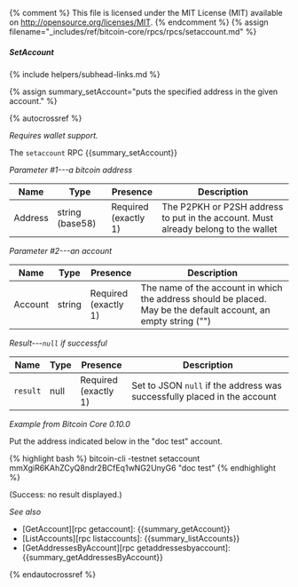 {% comment %}
This file is licensed under the MIT License (MIT) available on
http://opensource.org/licenses/MIT.
{% endcomment %}
{% assign filename="_includes/ref/bitcoin-core/rpcs/rpcs/setaccount.md" %}

##### SetAccount
{% include helpers/subhead-links.md %}

{% assign summary_setAccount="puts the specified address in the given account." %}

{% autocrossref %}

*Requires wallet support.*

The `setaccount` RPC {{summary_setAccount}}

*Parameter #1---a bitcoin address*

| Name               | Type            | Presence                    | Description
|--------------------|-----------------|-----------------------------|---------------
| Address            | string (base58) | Required<br>(exactly 1)     | The P2PKH or P2SH address to put in the account.  Must already belong to the wallet

*Parameter #2---an account*

| Name               | Type            | Presence                    | Description
|--------------------|-----------------|-----------------------------|---------------
| Account            | string          | Required<br>(exactly 1)     | The name of the account in which the address should be placed.  May be the default account, an empty string ("")

*Result---`null` if successful*

| Name               | Type            | Presence                    | Description
|--------------------|-----------------|-----------------------------|---------------
| `result`           | null            | Required<br>(exactly 1)     | Set to JSON `null` if the address was successfully placed in the account

*Example from Bitcoin Core 0.10.0*

Put the address indicated below in the "doc test" account.

{% highlight bash %}
bitcoin-cli -testnet setaccount \
    mmXgiR6KAhZCyQ8ndr2BCfEq1wNG2UnyG6 "doc test"
{% endhighlight %}

(Success: no result displayed.)

*See also*

* [GetAccount][rpc getaccount]: {{summary_getAccount}}
* [ListAccounts][rpc listaccounts]: {{summary_listAccounts}}
* [GetAddressesByAccount][rpc getaddressesbyaccount]: {{summary_getAddressesByAccount}}

{% endautocrossref %}
